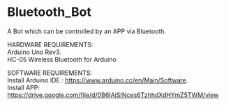 # Bluetooth_Bot
A Bot which can be controlled by an APP via Bluetooth.

HARDWARE REQUIREMENTS:                                                                                
Arduino Uno Rev3.                                                                                       
HC-05 Wireless Bluetooth for Arduino

SOFTWARE REQUIREMENTS:                                                                                      
Install Arduino IDE : https://www.arduino.cc/en/Main/Software.                                                      
Install APP: https://drive.google.com/file/d/0B6IAjSINces6TzhhdXdHYmZ5TWM/view
